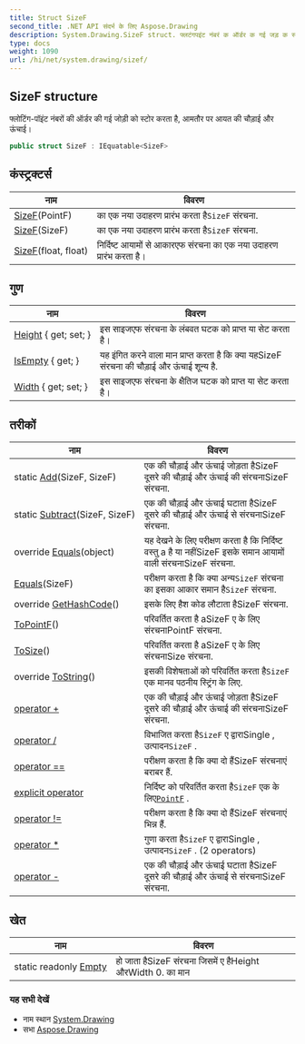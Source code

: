 ```yaml
---
title: Struct SizeF
second_title: .NET API संदर्भ के लिए Aspose.Drawing
description: System.Drawing.SizeF struct. फ्लटंगपइंट नंबरं क ऑर्डर क गई जड़ क स्टर करत है आमतर पर आयत क चड़ई और ऊंचई
type: docs
weight: 1090
url: /hi/net/system.drawing/sizef/
---
```

## SizeF structure

फ्लोटिंग-पॉइंट नंबरों की ऑर्डर की गई जोड़ी को स्टोर करता है, आमतौर पर आयत की चौड़ाई और ऊंचाई।

```csharp
public struct SizeF : IEquatable<SizeF>
```

## कंस्ट्रक्टर्स

| नाम | विवरण |
| --- | --- |
| [SizeF](sizef/#constructor_1)(PointF) | का एक नया उदाहरण प्रारंभ करता है`SizeF` संरचना. |
| [SizeF](sizef/#constructor_2)(SizeF) | का एक नया उदाहरण प्रारंभ करता है`SizeF` संरचना. |
| [SizeF](sizef/#constructor)(float, float) | निर्दिष्ट आयामों से आकारएफ संरचना का एक नया उदाहरण प्रारंभ करता है। |

## गुण

| नाम | विवरण |
| --- | --- |
| [Height](../../system.drawing/sizef/height/) { get; set; } | इस साइजएफ संरचना के लंबवत घटक को प्राप्त या सेट करता है। |
| [IsEmpty](../../system.drawing/sizef/isempty/) { get; } | यह इंगित करने वाला मान प्राप्त करता है कि क्या यहSizeF संरचना की चौड़ाई और ऊंचाई शून्य है. |
| [Width](../../system.drawing/sizef/width/) { get; set; } | इस साइजएफ संरचना के क्षैतिज घटक को प्राप्त या सेट करता है। |

## तरीकों

| नाम | विवरण |
| --- | --- |
| static [Add](../../system.drawing/sizef/add/)(SizeF, SizeF) | एक की चौड़ाई और ऊंचाई जोड़ता हैSizeF दूसरे की चौड़ाई और ऊंचाई की संरचनाSizeF संरचना. |
| static [Subtract](../../system.drawing/sizef/subtract/)(SizeF, SizeF) | एक की चौड़ाई और ऊंचाई घटाता हैSizeF दूसरे की चौड़ाई और ऊंचाई से संरचनाSizeF संरचना. |
| override [Equals](../../system.drawing/sizef/equals/#equals_1)(object) | यह देखने के लिए परीक्षण करता है कि निर्दिष्ट वस्तु a है या नहींSizeF इसके समान आयामों वाली संरचनाSizeF संरचना. |
| [Equals](../../system.drawing/sizef/equals/#equals)(SizeF) | परीक्षण करता है कि क्या अन्य`SizeF` संरचना का इसका आकार समान है`SizeF` संरचना. |
| override [GetHashCode](../../system.drawing/sizef/gethashcode/)() | इसके लिए हैश कोड लौटाता हैSizeF संरचना. |
| [ToPointF](../../system.drawing/sizef/topointf/)() | परिवर्तित करता है aSizeF ए के लिए संरचनाPointF संरचना. |
| [ToSize](../../system.drawing/sizef/tosize/)() | परिवर्तित करता है aSizeF ए के लिए संरचनाSize संरचना. |
| override [ToString](../../system.drawing/sizef/tostring/)() | इसकी विशेषताओं को परिवर्तित करता है`SizeF` एक मानव पठनीय स्ट्रिंग के लिए. |
| [operator +](../../system.drawing/sizef/op_addition/) | एक की चौड़ाई और ऊंचाई जोड़ता हैSizeF दूसरे की चौड़ाई और ऊंचाई की संरचनाSizeF संरचना. |
| [operator /](../../system.drawing/sizef/op_division/) | विभाजित करता है`SizeF` ए द्वाराSingle , उत्पादन`SizeF` . |
| [operator ==](../../system.drawing/sizef/op_equality/) | परीक्षण करता है कि क्या दो हैंSizeF संरचनाएं बराबर हैं. |
| [explicit operator](../../system.drawing/sizef/op_explicit/) | निर्दिष्ट को परिवर्तित करता है`SizeF` एक के लिए[`PointF`](../pointf/) . |
| [operator !=](../../system.drawing/sizef/op_inequality/) | परीक्षण करता है कि क्या दो हैंSizeF संरचनाएं भिन्न हैं. |
| [operator *](../../system.drawing/sizef/op_multiply/#op_multiply) | गुणा करता है`SizeF` ए द्वाराSingle , उत्पादन`SizeF` . (2 operators) |
| [operator -](../../system.drawing/sizef/op_subtraction/) | एक की चौड़ाई और ऊंचाई घटाता हैSizeF दूसरे की चौड़ाई और ऊंचाई से संरचनाSizeF संरचना. |

## खेत

| नाम | विवरण |
| --- | --- |
| static readonly [Empty](../../system.drawing/sizef/empty/) | हो जाता हैSizeF संरचना जिसमें ए हैHeight औरWidth 0. का मान |

### यह सभी देखें

* नाम स्थान [System.Drawing](../../system.drawing/)
* सभा [Aspose.Drawing](../../)


